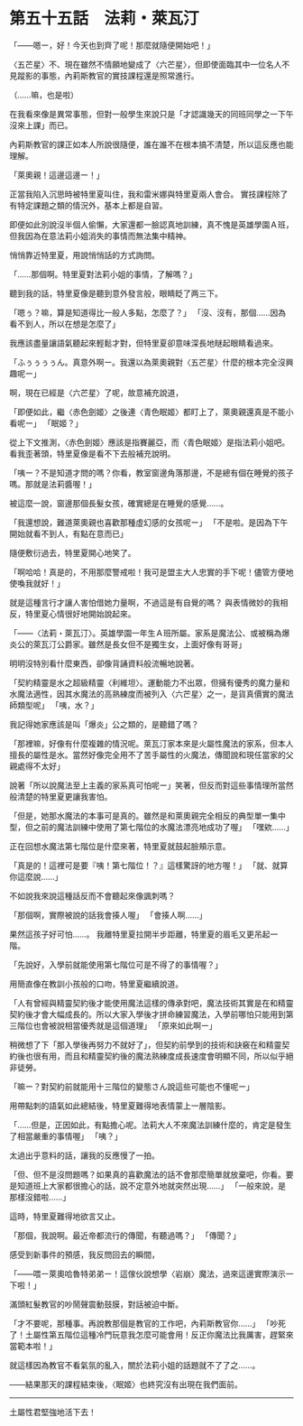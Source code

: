 # 第五十五話　法莉・萊瓦汀

「――嗯ー，好！今天也到齊了呢！那麼就隨便開始吧！」

〈五芒星〉不、現在雖然不情願地變成了〈六芒星〉，但即使面臨其中一位名人不見蹤影的事態，內莉斯教官的實技課程還是照常進行。

（……嘛，也是啦）

在我看來像是異常事態，但對一般學生來說只是「才認識幾天的同班同學之一下午沒來上課」而已。

內莉斯教官的課正如本人所說很隨便，誰在誰不在根本搞不清楚，所以這反應也能理解。

「萊奧親！這邊這邊ー！」

正當我陷入沉思時被特里夏叫住，我和雷米娜與特里夏兩人會合。
實技課程除了有特定課題之類的情況外，基本上都是自習。

即便如此別說沒半個人偷懶，大家還都一臉認真地訓練，真不愧是英雄學園Ａ班，但我因為在意法莉小姐消失的事情而無法集中精神。

悄悄靠近特里夏，用說悄悄話的方式詢問。

「……那個啊。特里夏對法莉小姐的事情，了解嗎？」

聽到我的話，特里夏像是聽到意外發言般，眼睛眨了两三下。

「嗯ぅ？嘛，算是知道得比一般人多點，怎麼了？」
「沒、沒有，那個……因為看不到人，所以在想是怎麼了」

我應該盡量讓語氣聽起來輕鬆才對，但特里夏卻意味深長地瞇起眼睛看過來。

「ふぅぅぅぅん。真意外啊ー。我還以為萊奧親對〈五芒星〉什麼的根本完全沒興趣呢ー」

啊，現在已經是〈六芒星〉了呢，故意補充說道，

「即便如此，繼〈赤色劍姬〉之後連〈青色眠姬〉都盯上了，萊奧親還真是不能小看呢ー」
「眠姬？」

從上下文推測，〈赤色劍姬〉應該是指賽麗亞，而〈青色眠姬〉是指法莉小姐吧。
看我歪著頭，特里夏像是看不下去般補充說明。

「咦ー？不是知道才問的嗎？你看，教室窗邊角落那邊，不是總有個在睡覺的孩子嗎。那就是法莉醬喔！」

被這麼一說，窗邊那個長髮女孩，確實總是在睡覺的感覺……。

「我還想說，難道萊奧親也喜歡那種虛幻感的女孩呢ー」
「不是啦。是因為下午開始就看不到人，有點在意而已」

隨便敷衍過去，特里夏開心地笑了。

「啊哈哈！真是的，不用那麼警戒啦！我可是盟主大人忠實的手下呢！儘管方便地使喚我就好！」

就是這種言行才讓人害怕借她力量啊，不過這是有自覺的嗎？
與表情微妙的我相反，特里夏心情很好地開始說起來。

「――〈法莉・萊瓦汀〉。英雄學園一年生Ａ班所屬。家系是魔法公、或被稱為爆炎公的萊瓦汀公爵家。雖然是長女但不是獨生女，上面好像有哥哥」

明明沒特別看什麼東西，卻像背誦資料般流暢地說著。

「契約精靈是水之超級精靈〈利維坦〉。運動能力不出眾，但擁有優秀的魔力量和水魔法適性，因其水魔法的高熟練度而被列入〈六芒星〉之一，是貨真價實的魔法師類型呢」
「咦，水？」

我記得她家應該是叫「爆炎」公之類的，是聽錯了嗎？

「那裡嘛，好像有什麼複雜的情況呢。萊瓦汀家本來是火屬性魔法的家系，但本人擅長的屬性是水。當然好像完全用不了苦手屬性的火魔法，傳聞說和現任當家的父親處得不太好」

說著「所以說魔法至上主義的家系真可怕呢ー」笑著，但反而對這些事情理所當然般清楚的特里夏更讓我害怕。

「但是，她那水魔法的本事可是真的。雖然是和萊奧親完全相反的典型單一集中型，但之前的魔法訓練中使用了第七階位的水魔法漂亮地成功了喔」
「嘿欸……」

正在回想水魔法第七階位是什麼來著，特里夏就鼓起臉頰示意。

「真是的！這裡可是要『咦！第七階位！？』這樣驚訝的地方喔！」
「就、就算你這麼說……」

不如說我來說這種話反而不會聽起來像諷刺嗎？

「那個啊，實際被說的話我會揍人喔」
「會揍人啊……」

果然這孩子好可怕……。
我離特里夏拉開半步距離，特里夏的眉毛又更吊起一階。

「先說好，入學前就能使用第七階位可是不得了的事情喔？」

用簡直像在教訓小孩般的口吻，特里夏繼續說道。

「人有曾經與精靈契約後才能使用魔法這樣的傳承對吧，魔法技術其實是在和精靈契約後才會大幅成長的。所以大家入學後才拼命練習魔法，入學前哪怕只能用到第三階位也會被說相當優秀就是這個道理」
「原來如此啊ー」

稍微想了下「那入學後再努力不就好了」，但契約前學到的技術和訣竅在和精靈契約後也很有用，而且和精靈契約後的魔法熟練度成長速度會明顯不同，所以似乎絕非徒勞。

「嘛ー？對契約前就能用十三階位的變態さん說這些可能也不懂呢ー」

用帶點刺的語氣如此總結後，特里夏難得地表情蒙上一層陰影。

「……但是，正因如此，有點擔心呢。法莉大人不來魔法訓練什麼的，肯定是發生了相當嚴重的事情喔」
「咦？」

太過出乎意料的話，讓我的反應慢了一拍。

「但、但不是沒問題嗎？如果真的喜歡魔法的話不會那麼簡單就放棄吧，你看。要是知道班上大家都很擔心的話，說不定意外地就突然出現……」
「一般來說，是那樣沒錯啦……」

這時，特里夏難得地欲言又止。

「那個，我說啊。最近帝都流行的傳聞，有聽過嗎？」
「傳聞？」

感受到新事件的預感，我反問回去的瞬間，

「――喂ー萊奧哈魯特弟弟ー！這傢伙說想學〈岩崩〉魔法，過來這邊實際演示一下啦！」

滿頭紅髮教官的吵鬧聲震動鼓膜，對話被迫中斷。

「才不要呢，那種事。再說教那個是教官的工作吧，內莉斯教官你……」
「吵死了！土屬性第五階位這種冷門玩意我怎麼可能會用！反正你魔法比我厲害，趕緊來當範本啦！」

就這樣因為教官不看氣氛的亂入，關於法莉小姐的話題就不了了之……。

――結果那天的課程結束後，〈眠姬〉也終究沒有出現在我們面前。

---

土屬性君堅強地活下去！